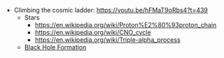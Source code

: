 - Climbing the cosmic ladder: https://youtu.be/hFMaT9oRbs4?t=439
	- Stars
		- https://en.wikipedia.org/wiki/Proton%E2%80%93proton_chain
		- https://en.wikipedia.org/wiki/CNO_cycle
		- https://en.wikipedia.org/wiki/Triple-alpha_process
	- [Black Hole Formation](https://youtu.be/g93Du0HMuis)